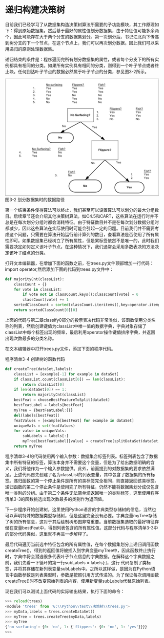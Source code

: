 # 递归构建决策树

目前我们已经学习了从数据集构造决策树算法所需要的子功能模块，其工作原理如下：得到原始数据集，然后基于最好的属性值划分数据集，由于特征值可能多余两个，因此可能存在大于两个分支的数据集划分。第一次划分后。书记江北向下传递到树分支的下一个节点，在这个节点上，我们可以再次划分数据。因此我们可以采用递归的原则处理数据集。

递归结束的条件是：程序遍历完所有划分数据集的属性，或者每个分支下的所有实例都具有相同的分类。如果所有实例具有相同的分类，则得到一个叶子节点或者终止块。任何到达叶子节点的数据必然属于叶子节点的分类，参见图3-2所示。

![](/assets/递归构建决策树.png)图3-2 划分数据集时的数据路径

第一个结束条件使得算法可以终止，我们甚至可以设置算法可以划分的最大分组数目。后续章节还会介绍其他决策树算法，如C4.5和CART，这些算法在运行时并不总是在每次划分分组时都会消耗特征。由于特征数目并不是在每次划分数据分组时都减少，因此这些算法在实际使用时可能会引起一定的问题。目前我们并不需要考虑这个问题，只需要在算法开始运行前计算列的数目，查看算法是否使用了所有属性即可。如果数据集已经树立了所有属性，但是累标签依然不是唯一的，此时我们需要决定如何定义该叶子节点，在这种情况下，我们通常会采用多数表决的方法决定该叶子结点的分类。

打开文本编辑器，在增加下面的函数之前，在trees.py文件顶部增加一行代码：import operator,然后添加下面的代码到trees.py文件中：

```py
def majorityCnt(classList):
    classCount = {}
    for vote in classList:
        if vote not in classCount.keys():classCount[vote] = 0
        classCount[vote] += 1
    sortedClassCount = sorted(classCount.iteritems(),key=operator.itemgetter(1),reverse=True)
    return sortedClassCount[0][0]
```

上面的代码与第二章classify0部分的投票表决代码非常类似，该函数使用分类名称的列表，然后创建键值为classList中唯一值的数据字典，字典对象存储了classList中每个标签出现的频率，最后利用operator操作键值排序字典，并返回出现次数最多的分类名称。

在文本编辑器中打开trees.py文件，添加下面的程序代码。

程序清单3-4 创建树的函数代码

```py
def createTree(dataSet,labels):
    classList = [example[-1] for example in dataSet]
    if classList.count(classList[0]) == len(classList):
        return classList[0]
    if len(dataSet[0]) == 1:
        return majorityCnt(classList)
    bestFeat = chooseBestFeatureToSplit(dataSet)
    bestFeatLabel = labels[bestFeat]
    myTree = {bestFeatLabel:{}}
    del(labels[bestFeat])
    featValues = [example[bestFeat] for example in dataSet]
    uniqueVals = set(featValues)
    for value in uniqueVals:
        subLabels = labels[:]
        myTree[bestFeatLabel][value] = createTree(splitDataSet(dataSet,bestFeat,value),subLabels)
    return myTree
```

程序清单3-4的代码使用两个输入参数：数据集合标签列表。标签列表包含了数据集中所有特征的标签，算法本身并不需要这个变量，但是为了给出数据明确的含义，我们将他作为一个输入参数提供。此外，前面提到的对数据集的要求依然满足。上述代码首先创建了名为classList的列表变量，其中包含了数据集的所有标签。递归函数的第一个停止条件是所有的类标签完全相同，则直接返回该类标签。递归函数的第二个停止条件是使用完了所有特征，仍然不能将数据集划分成仅包含唯一类别的分组。由于第二个条件无法简单滴返回唯一的类别标签，这里使用程序清单3-3的函数挑选出现次数最多的类别作为返回值。

下一步程序开始创建树，这里使用Python语言的字典类型存储树的信息，当然也可以声明特殊的数据类型存储树，但是这里完全没有必要。字典变量myTree存储了树的所有信息，这对于其后绘制树形图非常重要。当前数据集选取的最好特征存储在变量bestFeat中，得到列表包含的所有属性值。这部分代码与程序清单3-3中的部分代码类似，这里就不再进一步解释了。

最后代码遍历当前选中特征包含的所有属性值，在每个数据集划分上递归调用函数createTree\(\)，得到的返回值将被插入到字典变量myTree中，因此函数终止执行时，字典中将会潜逃很多代表叶子节点信息的字典数据。在解释这个字典数据之前，我们先看一下循环的第一行subLabels = labels\[:\]，这行 代码复制了类标签，并将其存储在新列表变量subLabels中。之所以这样做，是因为在Python语言中函数参数是列表类型时，参数是按照引用方式传递的。为了保证每次调用函数createTree\(\)时不改变原始列表的内容，使用新变量subLabels代替原始列表。

现在我们可以测试上面代码的实际输出结果，执行下面的命令：

```py
>>> reload(trees)
<module 'trees' from 'G:\\Python\\test\\决策树\\trees.py'>
>>> myData,labels = trees.createDataSet()
>>> myTree = trees.createTree(myData,labels)
>>> myTree
{'no surfacing': {0: 'no', 1: {'flippers': {0: 'no', 1: 'yes'}}}}
>>>
```



